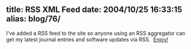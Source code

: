 title: RSS XML Feed
date: 2004/10/25 16:33:15
alias: blog/76/
---
I've added a RSS feed to the site so anyone using an RSS aggregator can get my latest journal entries and software updates via RSS.  [Enjoy!](/atom.xml)